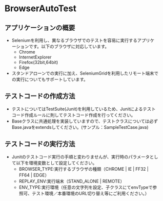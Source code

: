# BrowserAutoTest
## アプリケーションの概要
* Seleniumを利用し、異なるブラウザでのテストを容易に実行するアプリケーションです。以下のブラウザに対応しています。
  * Chrome
  * InternetExplorer
  * Firefox(32bit,64bit)
  * Edge
* スタンドアローンでの実行に加え、SeleniumGridを利用したリモート端末での実行についてもサポートしています。

## テストコードの作成方法
* テストについてはTestSuite(Junit)を利用しているため、Junitによるテストコード作成ルールに則してテストコード作成を行ってください。
* Baseクラスに共通処理を実装していますので、テストクラスについては必ずBase.javaをextendsしてください。(サンプル：SampleTestCase.java)

## テストコードの実行方法
* Junitのテストコード実行の手順と変わりませんが、実行時のパラメータとして以下を環境変数として設定してください。
  * BROWSER_TYPE:実行するブラウザの種類（CHROME | IE | FF32 | FF64 | EDGE）
  * REPLAY_ENV:実行端末（STAND_ALONE | REMOTE）
  * ENV_TYPE:実行環境（任意の文字列を設定、子クラスにてenvTypeで参照可、テスト環境／本番環境のURL切り替え等にご利用ください。）
